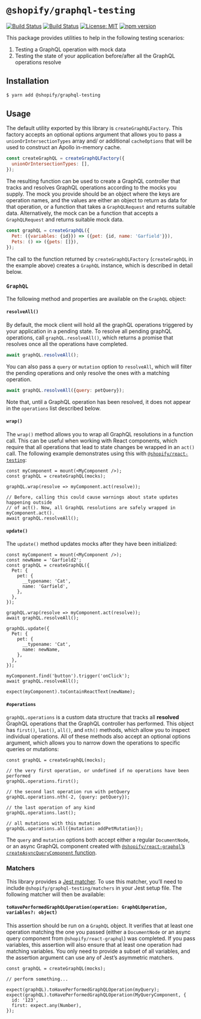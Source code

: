 # `@shopify/graphql-testing`

[![Build Status](https://github.com/Shopify/quilt/workflows/Node-CI/badge.svg?branch=main)](https://github.com/Shopify/quilt/actions?query=workflow%3ANode-CI)
[![Build Status](https://github.com/Shopify/quilt/workflows/Ruby-CI/badge.svg?branch=main)](https://github.com/Shopify/quilt/actions?query=workflow%3ARuby-CI)
[![License: MIT](https://img.shields.io/badge/License-MIT-green.svg)](LICENSE.md) [![npm version](https://badge.fury.io/js/%40shopify%2Fgraphql-testing.svg)](https://badge.fury.io/js/%40shopify%2Fgraphql-testing.svg)

This package provides utilities to help in the following testing scenarios:

1. Testing a GraphQL operation with mock data
2. Testing the state of your application before/after all the GraphQL operations resolve

## Installation

```bash
$ yarn add @shopify/graphql-testing
```

## Usage

The default utility exported by this library is `createGraphQLFactory`. This factory accepts an optional options argument that allows you to pass a `unionOrIntersectionTypes` array and/ or additional `cacheOptions` that will be used to construct an Apollo in-memory cache.

```js
const createGraphQL = createGraphQLFactory({
  unionOrIntersectionTypes: [],
});
```

The resulting function can be used to create a GraphQL controller that tracks and resolves GraphQL operations according to the mocks you supply. The mock you provide should be an object where the keys are operation names, and the values are either an object to return as data for that operation, or a function that takes a `GraphQLRequest` and returns suitable data. Alternatively, the mock can be a function that accepts a `GraphQLRequest` and returns suitable mock data.

```js
const graphQL = createGraphQL({
  Pet: ({variables: {id}}) => ({pet: {id, name: 'Garfield'}}),
  Pets: () => ({pets: []}),
});
```

The call to the function returned by `createGraphQLFactory` (`createGraphQL` in the example above) creates a `GraphQL` instance, which is described in detail below.

### `GraphQL`

The following method and properties are available on the `GraphQL` object:

#### `resolveAll()`

By default, the mock client will hold all the graphQL operations triggered by your application in a pending state. To resolve all pending graphQL operations, call `graphQL.resolveAll()`, which returns a promise that resolves once all the operations have completed.

```js
await graphQL.resolveAll();
```

You can also pass a `query` or `mutation` option to `resolveAll`, which will filter the pending operations and only resolve the ones with a matching operation.

```js
await graphQL.resolveAll({query: petQuery});
```

Note that, until a GraphQL operation has been resolved, it does not appear in the `operations` list described below.

#### `wrap()`

The `wrap()` method allows you to wrap all GraphQL resolutions in a function call. This can be useful when working with React components, which require that all operations that lead to state changes be wrapped in an `act()` call. The following example demonstrates using this with [`@shopify/react-testing`](../react-testing):

```tsx
const myComponent = mount(<MyComponent />);
const graphQL = createGraphQL(mocks);

graphQL.wrap(resolve => myComponent.act(resolve));

// Before, calling this could cause warnings about state updates happening outside
// of act(). Now, all GraphQL resolutions are safely wrapped in myComponent.act().
await graphQL.resolveAll();
```

#### `update()`

The `update()` method updates mocks after they have been initialized:

```tsx
const myComponent = mount(<MyComponent />);
const newName = 'Garfield2';
const graphQL = createGraphQL({
  Pet: {
    pet: {
      __typename: 'Cat',
      name: 'Garfield',
    },
  },
});

graphQL.wrap(resolve => myComponent.act(resolve));
await graphQL.resolveAll();

graphQL.update({
  Pet: {
    pet: {
      __typename: 'Cat',
      name: newName,
    },
  },
});

myComponent.find('button').trigger('onClick');
await graphQL.resolveAll();

expect(myComponent).toContainReactText(newName);
```

#### `#operations`

`graphQL.operations` is a custom data structure that tracks all **resolved** GraphQL operations that the GraphQL controller has performed. This object has `first()`, `last()`, `all()`, and `nth()` methods, which allow you to inspect individual operations. All of these methods also accept an optional options argument, which allows you to narrow down the operations to specific queries or mutations:

```tsx
const graphQL = createGraphQL(mocks);

// the very first operation, or undefined if no operations have been performed
graphQL.operations.first();

// the second last operation run with petQuery
graphQL.operations.nth(-2, {query: petQuery});

// the last operation of any kind
graphQL.operations.last();

// all mutations with this mutation
graphQL.operations.all({mutation: addPetMutation});
```

The `query` and `mutation` options both accept either a regular `DocumentNode`, or an async GraphQL component created with [`@shopify/react-graphql`’s `createAsyncQueryComponent` function](../react-graphql).

### Matchers

This library provides a [Jest matcher](https://jestjs.io/docs/en/using-matchers). To use this matcher, you’ll need to include `@shopify/graphql-testing/matchers` in your Jest setup file. The following matcher will then be available:

#### `toHavePerformedGraphQLOperation(operation: GraphQLOperation, variables?: object)`

This assertion should be run on a `GraphQL` object. It verifies that at least one operation matching the one you passed (either a `DocumentNode` or an async query component from `@shopify/react-graphql`) was completed. If you pass variables, this assertion will also ensure that at least one operation had matching variables. You only need to provide a subset of all variables, and the assertion argument can use any of Jest’s asymmetric matchers.

```tsx
const graphQL = createGraphQL(mocks);

// perform something...

expect(graphQL).toHavePerformedGraphQLOperation(myQuery);
expect(graphQL).toHavePerformedGraphQLOperation(MyQueryComponent, {
  id: '123',
  first: expect.any(Number),
});
```
